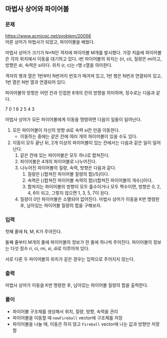 ## 마법사 상어와 파이어볼
### 문제
https://www.acmicpc.net/problem/20056  
어른 상어가 마법사가 되었고, 파이어볼을 배웠다.

마법사 상어가 크기가 N×N인 격자에 파이어볼 M개를 발사했다. 가장 처음에 파이어볼은 각자 위치에서 이동을 대기하고 있다. i번 파이어볼의 위치는 (ri, ci), 질량은 mi이고, 방향은 di, 속력은 si이다. 위치 (r, c)는 r행 c열을 의미한다.

격자의 행과 열은 1번부터 N번까지 번호가 매겨져 있고, 1번 행은 N번과 연결되어 있고, 1번 열은 N번 열과 연결되어 있다.

파이어볼의 방향은 어떤 칸과 인접한 8개의 칸의 방향을 의미하며, 정수로는 다음과 같다.

7	0	1
6	 	2
5	4	3  
  
마법사 상어가 모든 파이어볼에게 이동을 명령하면 다음이 일들이 일어난다.

1. 모든 파이어볼이 자신의 방향 di로 속력 si칸 만큼 이동한다.
    - 이동하는 중에는 같은 칸에 여러 개의 파이어볼이 있을 수도 있다.
2. 이동이 모두 끝난 뒤, 2개 이상의 파이어볼이 있는 칸에서는 다음과 같은 일이 일어난다.
    1. 같은 칸에 있는 파이어볼은 모두 하나로 합쳐진다.
    2. 파이어볼은 4개의 파이어볼로 나누어진다.
    3. 나누어진 파이어볼의 질량, 속력, 방향은 다음과 같다.
        1. 질량은 ⌊(합쳐진 파이어볼 질량의 합)/5⌋이다.
        2. 속력은 ⌊(합쳐진 파이어볼 속력의 합)/(합쳐진 파이어볼의 개수)⌋이다.
        3. 합쳐지는 파이어볼의 방향이 모두 홀수이거나 모두 짝수이면, 방향은 0, 2, 4, 6이 되고, 그렇지 않으면 1, 3, 5, 7이 된다.
    4. 질량이 0인 파이어볼은 소멸되어 없어진다.
마법사 상어가 이동을 K번 명령한 후, 남아있는 파이어볼 질량의 합을 구해보자.

### 입력
첫째 줄에 N, M, K가 주어진다.

둘째 줄부터 M개의 줄에 파이어볼의 정보가 한 줄에 하나씩 주어진다. 파이어볼의 정보는 다섯 정수 ri, ci, mi, si, di로 이루어져 있다.

서로 다른 두 파이어볼의 위치가 같은 경우는 입력으로 주어지지 않는다.

### 출력
마법사 상어가 이동을 K번 명령한 후, 남아있는 파이어볼 질량의 합을 출력한다.

### 풀이
- 파이어볼 구조체를 생성해서 위치, 질량, 방향, 속력을 관리
- 파이어볼을 이동할 때 ```newFireball``` vector에 구조체를 저장
- 파이어볼을 나눌 때, 이동은 하지 않고 ```Fireball``` vector에 나눈 값과 방향만 저장함